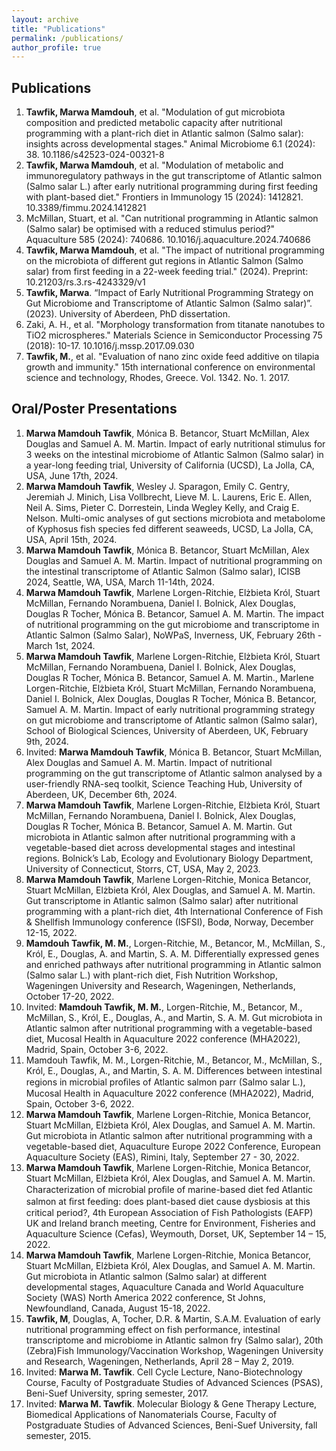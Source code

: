 ```yaml
---
layout: archive
title: "Publications"
permalink: /publications/
author_profile: true
---
```


<!-- {% if author.googlescholar %} -->
<!--   You can also find my articles on <u><a href="{{author.googlescholar}}">my Google Scholar profile</a>.</u> -->
<!--{% endif %} -->
<!--  -->
<!--{% include base_path %} -->
<!-- -->
<!--{% for post in site.publications reversed %} -->
<!--  {% include archive-single.html %} -->
<!-- {% endfor %} -->

## Publications
1.	**Tawfik, Marwa Mamdouh**, et al. "Modulation of gut microbiota composition and predicted metabolic capacity after nutritional programming with a plant-rich diet in Atlantic salmon (Salmo salar): insights across developmental stages." Animal Microbiome 6.1 (2024): 38. 10.1186/s42523-024-00321-8
2.	**Tawfik, Marwa Mamdouh**, et al. "Modulation of metabolic and immunoregulatory pathways in the gut transcriptome of Atlantic salmon (Salmo salar L.) after early nutritional programming during first feeding with plant-based diet." Frontiers in Immunology 15 (2024): 1412821. 10.3389/fimmu.2024.1412821
3.	McMillan, Stuart, et al. "Can nutritional programming in Atlantic salmon (Salmo salar) be optimised with a reduced stimulus period?" Aquaculture 585 (2024): 740686. 10.1016/j.aquaculture.2024.740686
4.	**Tawfik, Marwa Mamdouh**, et al. "The impact of nutritional programming on the microbiota of different gut regions in Atlantic Salmon (Salmo salar) from first feeding in a 22-week feeding trial." (2024). Preprint: 10.21203/rs.3.rs-4243329/v1
5.	**Tawfik, Marwa**. “Impact of Early Nutritional Programming Strategy on Gut Microbiome and Transcriptome of Atlantic Salmon (Salmo salar)”. (2023). University of Aberdeen, PhD dissertation. 
6.	Zaki, A. H., et al. "Morphology transformation from titanate nanotubes to TiO2 microspheres." Materials Science in Semiconductor Processing 75 (2018): 10-17. 10.1016/j.mssp.2017.09.030
7.	**Tawfik, M.**, et al. "Evaluation of nano zinc oxide feed additive on tilapia growth and immunity." 15th international conference on environmental science and technology, Rhodes, Greece. Vol. 1342. No. 1. 2017.

## Oral/Poster Presentations
1.	**Marwa Mamdouh Tawfik**, Mónica B. Betancor, Stuart McMillan, Alex Douglas and Samuel A. M. Martin. Impact of early nutritional stimulus for 3 weeks on the intestinal microbiome of Atlantic Salmon (Salmo salar) in a year-long feeding trial, University of California (UCSD), La Jolla, CA, USA, June 17th, 2024. 
2.	**Marwa Mamdouh Tawfik**, Wesley J. Sparagon, Emily C. Gentry, Jeremiah J. Minich, Lisa Vollbrecht, Lieve M. L. Laurens, Eric E. Allen, Neil A. Sims, Pieter C. Dorrestein, Linda Wegley Kelly, and Craig E. Nelson. Multi-omic analyses of gut sections microbiota and metabolome of Kyphosus fish species fed different seaweeds, UCSD, La Jolla, CA, USA, April 15th, 2024. 
3.	**Marwa Mamdouh Tawfik**, Mónica B. Betancor, Stuart McMillan, Alex Douglas and Samuel A. M. Martin. Impact of nutritional programming on the intestinal transcriptome of Atlantic Salmon (Salmo salar), ICISB 2024, Seattle, WA, USA, March 11-14th, 2024. 
4.	**Marwa Mamdouh Tawfik**, Marlene Lorgen-Ritchie, Elżbieta Król, Stuart McMillan, Fernando Norambuena, Daniel I. Bolnick, Alex Douglas, Douglas R Tocher, Mónica B. Betancor, Samuel A. M. Martin. The impact of nutritional programming on the gut microbiome and transcriptome in Atlantic Salmon (Salmo Salar), NoWPaS, Inverness, UK, February 26th - March 1st, 2024.
5.	**Marwa Mamdouh Tawfik**, Marlene Lorgen-Ritchie, Elżbieta Król, Stuart McMillan, Fernando Norambuena, Daniel I. Bolnick, Alex Douglas, Douglas R Tocher, Mónica B. Betancor, Samuel A. M. Martin., Marlene Lorgen-Ritchie, Elżbieta Król, Stuart McMillan, Fernando Norambuena, Daniel I. Bolnick, Alex Douglas, Douglas R Tocher, Mónica B. Betancor, Samuel A. M. Martin. Impact of early nutritional programming strategy on gut microbiome and transcriptome of Atlantic salmon (Salmo salar), School of Biological Sciences, University of Aberdeen, UK, February 9th, 2024.
6.	Invited: **Marwa Mamdouh Tawfik**, Mónica B. Betancor, Stuart McMillan, Alex Douglas and Samuel A. M. Martin. Impact of nutritional programming on the gut transcriptome of Atlantic salmon analysed by a user-friendly RNA-seq toolkit, Science Teaching Hub, University of Aberdeen, UK, December 6th, 2024.
7.	**Marwa Mamdouh Tawfik**, Marlene Lorgen-Ritchie, Elżbieta Król, Stuart McMillan, Fernando Norambuena, Daniel I. Bolnick, Alex Douglas, Douglas R Tocher, Mónica B. Betancor, Samuel A. M. Martin. Gut microbiota in Atlantic salmon after nutritional programming with a vegetable-based diet across developmental stages and intestinal regions. Bolnick’s Lab, Ecology and Evolutionary Biology Department, University of Connecticut, Storrs, CT, USA, May 2, 2023.  
8.	**Marwa Mamdouh Tawfik**, Marlene Lorgen-Ritchie, Monica Betancor, Stuart McMillan, Elżbieta Król, Alex Douglas, and Samuel A. M. Martin. Gut transcriptome in Atlantic salmon (Salmo salar) after nutritional programming with a plant-rich diet, 4th International Conference of Fish & Shellfish Immunology conference (ISFSI), Bodø, Norway, December 12-15, 2022.
9.	**Mamdouh Tawfik, M. M.**, Lorgen-Ritchie, M., Betancor, M., McMillan, S., Król, E., Douglas, A. and Martin, S. A. M. Differentially expressed genes and enriched pathways after nutritional programming in Atlantic salmon (Salmo salar L.) with plant-rich diet, Fish Nutrition Workshop, Wageningen University and Research, Wageningen, Netherlands, October 17-20, 2022.  
10.	Invited: **Mamdouh Tawfik, M. M.**, Lorgen-Ritchie, M., Betancor, M., McMillan, S., Król, E., Douglas, A., and Martin, S. A. M. Gut microbiota in Atlantic salmon after nutritional programming with a vegetable-based diet, Mucosal Health in Aquaculture 2022 conference (MHA2022), Madrid, Spain, October 3-6, 2022.  
11.	Mamdouh Tawfik, M. M., Lorgen-Ritchie, M., Betancor, M., McMillan, S., Król, E., Douglas, A., and Martin, S. A. M. Differences between intestinal regions in microbial proﬁles of Atlantic salmon parr (Salmo salar L.), Mucosal Health in Aquaculture 2022 conference (MHA2022), Madrid, Spain, October 3-6, 2022.  
12.	**Marwa Mamdouh Tawfik**, Marlene Lorgen-Ritchie, Monica Betancor, Stuart McMillan, Elżbieta Król, Alex Douglas, and Samuel A. M. Martin. Gut microbiota in Atlantic salmon after nutritional programming with a vegetable-based diet, Aquaculture Europe 2022 Conference, European Aquaculture Society (EAS), Rimini, Italy, September 27 - 30, 2022.
13.	**Marwa Mamdouh Tawfik**, Marlene Lorgen-Ritchie, Monica Betancor, Stuart McMillan, Elżbieta Król, Alex Douglas, and Samuel A. M. Martin. Characterization of microbial proﬁle of marine-based diet fed Atlantic salmon at ﬁrst feeding: does plant-based diet cause dysbiosis at this critical period?, 4th European Association of Fish Pathologists (EAFP) UK and Ireland branch meeting, Centre for Environment, Fisheries and Aquaculture Science (Cefas), Weymouth, Dorset, UK, September 14 – 15, 2022.  
14.	**Marwa Mamdouh Tawfik**, Marlene Lorgen-Ritchie, Monica Betancor, Stuart McMillan, Elżbieta Król, Alex Douglas, and Samuel A. M. Martin. Gut microbiota in Atlantic salmon (Salmo salar) at different developmental stages, Aquaculture Canada and World Aquaculture Society (WAS) North America 2022 conference, St Johns, Newfoundland, Canada, August 15-18, 2022.  
15.	**Tawfik, M**, Douglas, A, Tocher, D.R. & Martin, S.A.M. Evaluation of early nutritional programming effect on fish performance, intestinal transcriptome and microbiome in Atlantic salmon fry (Salmo salar), 20th (Zebra)Fish Immunology/Vaccination Workshop, Wageningen University and Research, Wageningen, Netherlands, April 28 – May 2, 2019.  
16.	Invited: **Marwa M. Tawfik**. Cell Cycle Lecture, Nano-Biotechnology Course, Faculty of Postgraduate Studies of Advanced Sciences (PSAS), Beni-Suef University, spring semester, 2017.  
17.	Invited: **Marwa M. Tawfik**. Molecular Biology & Gene Therapy Lecture, Biomedical Applications of Nanomaterials Course, Faculty of Postgraduate Studies of Advanced Sciences, Beni-Suef University, fall semester, 2015.
